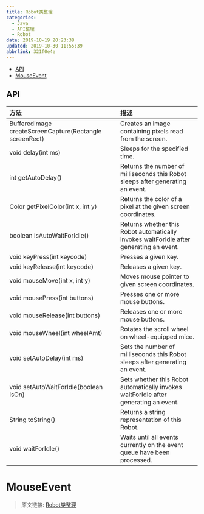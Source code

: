 ```yaml
---
title: Robot类整理
categories: 
  - Java
  - API整理
  - Robot
date: 2019-10-19 20:23:38
updated: 2019-10-30 11:55:39
abbrlink: 321f0e4e
---
```

- [API](/blog/html/321f0e4e/#API)
- [MouseEvent](/blog/html/321f0e4e/#MouseEvent)

<!--more-->
<script src="https://cdn.bootcss.com/jquery/3.4.0/jquery.slim.min.js"></script>
<script>$(document).ready(function () {$(".post-body > ul:nth-child(1)").hide();});</script>

<!--end-->
## API ##
|方法|描述|
|:--|:--|
|BufferedImage createScreenCapture(Rectangle screenRect)|Creates an image containing pixels read from the screen.|
|void delay(int ms)|Sleeps for the specified time.|
|int getAutoDelay()|Returns the number of milliseconds this Robot sleeps after generating an event.|
|Color getPixelColor(int x, int y)|Returns the color of a pixel at the given screen coordinates.|
|boolean isAutoWaitForIdle()|Returns whether this Robot automatically invokes waitForIdle after generating an event.|
|void keyPress(int keycode)|Presses a given key.|
|void keyRelease(int keycode)|Releases a given key.|
|void mouseMove(int x, int y)|Moves mouse pointer to given screen coordinates.|
|void mousePress(int buttons)|Presses one or more mouse buttons.|
|void mouseRelease(int buttons)|Releases one or more mouse buttons.|
|void mouseWheel(int wheelAmt)|Rotates the scroll wheel on wheel-equipped mice.|
|void setAutoDelay(int ms)|Sets the number of milliseconds this Robot sleeps after generating an event.|
|void setAutoWaitForIdle(boolean isOn)|Sets whether this Robot automatically invokes waitForIdle after generating an event.|
|String toString()|Returns a string representation of this Robot.|
|void waitForIdle()|Waits until all events currently on the event queue have been processed.|




# MouseEvent #

>原文链接: [Robot类整理](https://lanlan2017.github.io/blog/321f0e4e/)